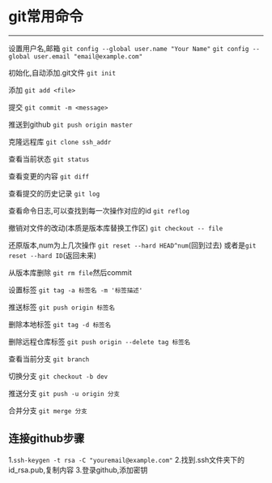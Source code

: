 # git常用命令 #

----------

设置用户名,邮箱
`git config --global user.name "Your Name"`
`git config --global user.email "email@example.com"`

初始化,自动添加.git文件
`git init`

添加
`git add <file>`

提交
`git commit -m <message>`

推送到github
`git push origin master`

克隆远程库
`git clone ssh_addr`

查看当前状态
`git status`

查看变更的内容
`git diff`

查看提交的历史记录
`git log`

查看命令日志,可以查找到每一次操作对应的id
`git reflog`

撤销对文件的改动(本质是版本库替换工作区)
`git checkout -- file`

还原版本,num为上几次操作
`git reset --hard HEAD^num`(回到过去)
或者是`git reset --hard ID`(返回未来)

从版本库删除
`git rm file`然后commit

设置标签
`git tag -a 标签名 -m '标签描述'`

推送标签
`git push origin 标签名`


删除本地标签
`git tag -d 标签名`

删除远程仓库标签
`git push origin --delete tag 标签名`


查看当前分支
`git branch`

切换分支
`git checkout -b dev`

推送分支
`git push -u origin 分支`

合并分支
`git merge 分支`



## 连接github步骤 ##

1.`ssh-keygen -t rsa -C "youremail@example.com"`
2.找到.ssh文件夹下的id_rsa.pub,复制内容
3.登录github,添加密钥
